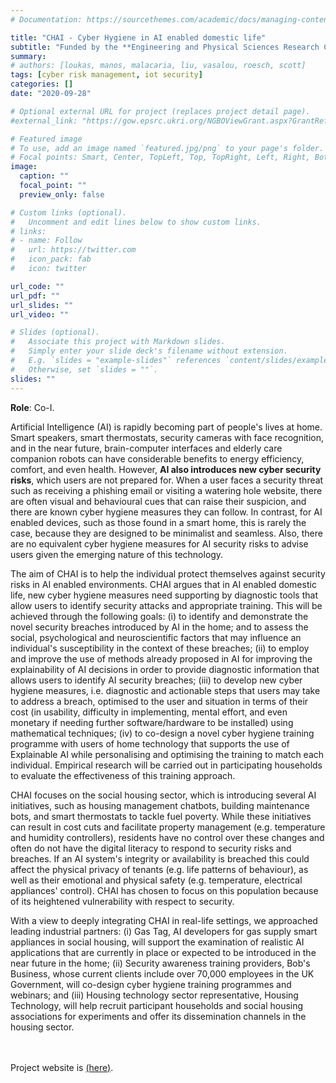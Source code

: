 ```yaml
---
# Documentation: https://sourcethemes.com/academic/docs/managing-content/

title: "CHAI - Cyber Hygiene in AI enabled domestic life"
subtitle: "Funded by the **Engineering and Physical Sciences Research Council** (EPSRC) under **EPSRC References: EP/T026812/1, EP/T026596/1, EP/T026707/1, EP/T026820/1** (01 December 2020 - 30 November 2023)"
summary: 
# authors: [loukas, manos, malacaria, liu, vasalou, roesch, scott]
tags: [cyber risk management, iot security]
categories: []
date: "2020-09-28"

# Optional external URL for project (replaces project detail page).
#external_link: "https://gow.epsrc.ukri.org/NGBOViewGrant.aspx?GrantRef=EP/T026812/1"

# Featured image
# To use, add an image named `featured.jpg/png` to your page's folder.
# Focal points: Smart, Center, TopLeft, Top, TopRight, Left, Right, BottomLeft, Bottom, BottomRight.
image:
  caption: ""
  focal_point: ""
  preview_only: false

# Custom links (optional).
#   Uncomment and edit lines below to show custom links.
# links:
# - name: Follow
#   url: https://twitter.com
#   icon_pack: fab
#   icon: twitter

url_code: ""
url_pdf: ""
url_slides: ""
url_video: ""

# Slides (optional).
#   Associate this project with Markdown slides.
#   Simply enter your slide deck's filename without extension.
#   E.g. `slides = "example-slides"` references `content/slides/example-slides.md`.
#   Otherwise, set `slides = ""`.
slides: ""
---
```

<!-- **Budget**: £2.4M (University of Greenwich share £453k). -->
**Role**: Co-I.
<!-- **Principal Investigators**: George Loukas (Greenwich), Vasalou (UCL), Liu (Bristol), Roesch (Reading), Malacaria (Queen Mary). -->

Artificial Intelligence (AI) is rapidly becoming part of people's lives at home. Smart speakers, smart thermostats, security cameras with face recognition, and in the near future, brain-computer interfaces and elderly care companion robots can have considerable benefits to energy efficiency, comfort, and even health. However, **AI also introduces new cyber security risks**, which users are not prepared for. When a user faces a security threat such as receiving a phishing email or visiting a watering hole website, there are often visual and behavioural cues that can raise their suspicion, and there are known cyber hygiene measures they can follow. In contrast, for AI enabled devices, such as those found in a smart home, this is rarely the case, because they are designed to be minimalist and seamless. Also, there are no equivalent cyber hygiene measures for AI security risks to advise users given the emerging nature of this technology.

The aim of CHAI is to help the individual protect themselves against security risks in AI enabled environments. CHAI argues that in AI enabled domestic life, new cyber hygiene measures need supporting by diagnostic tools that allow users to identify security attacks and appropriate training. This will be achieved through the following goals: (i) to identify and demonstrate the novel security breaches introduced by AI in the home; and to assess the social, psychological and neuroscientific factors that may influence an individual's susceptibility in the context of these breaches; (ii) to employ and improve the use of methods already proposed in AI for improving the explainability of AI decisions in order to provide diagnostic information that allows users to identify AI security breaches; (iii) to develop new cyber hygiene measures, i.e. diagnostic and actionable steps that users may take to address a breach, optimised to the user and situation in terms of their cost (in usability, difficulty in implementing, mental effort, and even monetary if needing further software/hardware to be installed) using mathematical techniques; (iv) to co-design a novel cyber hygiene training programme with users of home technology that supports the use of Explainable AI while personalising and optimising the training to match each individual. Empirical research will be carried out in participating households to evaluate the effectiveness of this training approach.

CHAI focuses on the social housing sector, which is introducing several AI initiatives, such as housing management chatbots, building maintenance bots, and smart thermostats to tackle fuel poverty. While these initiatives can result in cost cuts and facilitate property management (e.g. temperature and humidity controllers), residents have no control over these changes and often do not have the digital literacy to respond to security risks and breaches. If an AI system's integrity or availability is breached this could affect the physical privacy of tenants (e.g. life patterns of behaviour), as well as their emotional and physical safety (e.g. temperature, electrical appliances' control). CHAI has chosen to focus on this population because of its heightened vulnerability with respect to security.

With a view to deeply integrating CHAI in real-life settings, we approached leading industrial partners: (i) Gas Tag, AI developers for gas supply smart appliances in social housing, will support the examination of realistic AI applications that are currently in place or expected to be introduced in the near future in the home; (ii) Security awareness training providers, Bob's Business, whose current clients include over 70,000 employees in the UK Government, will co-design cyber hygiene training programmes and webinars; and (iii) Housing technology sector representative, Housing Technology, will help recruit participant households and social housing associations for experiments and offer its dissemination channels in the housing sector.

<br> <br> Project website is [(here)](https://gow.epsrc.ukri.org/NGBOViewGrant.aspx?GrantRef=EP/T026812/1).


 
